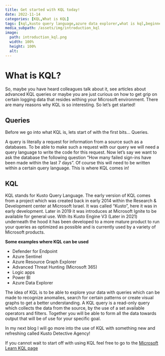 ```yaml
---
title: Get started with KQL today!
date: 2022-11-14
categories: [KQL,What is KQL]
tags: [kql,kusto query language,azure data explorer,what is kql,beginner]     # TAG names should always be lowercase
media_subpath: /assets/img/introduction_kql
image:
  path: introduction_kql.png
  width: 100%
  height: 100%
  alt:
---
```


# What is KQL?

So, maybe you have heard colleagues talk about it, see articles about advanced KQL queries or maybe you are just curious on how to get grip on certain logging data that resides withing your Microsoft environment. There are many reasons why KQL is so interesting. So let’s get started!

## Queries

Before we go into what KQL is, lets start of with the first bits… Queries. 

A query is literally a request for information from a source such as a databases. To be able to make such a request with our query we will need a query language to write the code for this request. Now let’s say we want to ask the database the following question “How many failed sign-ins have been made within the last 7 days”. Of course this will need to be written within a certain query language. This is where KQL comes in!

## KQL
KQL stands for Kusto Query Language. The early version of KQL comes from a project which was created back in early 2014 within the Research & Development center at Microsoft Israel. It was called “Kusto”, here it was in early development. Later in 2019 it was introduces at Microsoft Ignite to be available for general use. With its Kusto Engine V3 (Later in 2021) underneath the hood it has been developed to a more mature product to run your queries as optimized as possible and is currently used by a variety of Microsoft products. 

**Some examples where KQL can be used**

-	Defender for Endpoint
-	Azure Sentinel
-	Azure Resource Graph Explorer
-	Advanced Threat Hunting (Microsoft 365)
-	Logic apps
-	Power BI
-	Azure Data Explorer

The idea of KQL is to be able to explore your data with queries which can be made to recognize anomalies, search for certain patterns or create visual graphs to get a better understanding. A KQL query is a read-only query which collects the data from the source, by the use of a set available operators and filters. Together you will be able to form all the data towards output that will be of use for your specific goal.

In my next blog I will go more into the use of KQL with something new and refreshing called Kusto Detective Agency!

If you cannot wait to start off with using KQL feel free to go to the [Microsoft Learn KQL page](https://learn.microsoft.com/en-us/training/paths/data-analysis-data-explorer-kusto-query-language/)
